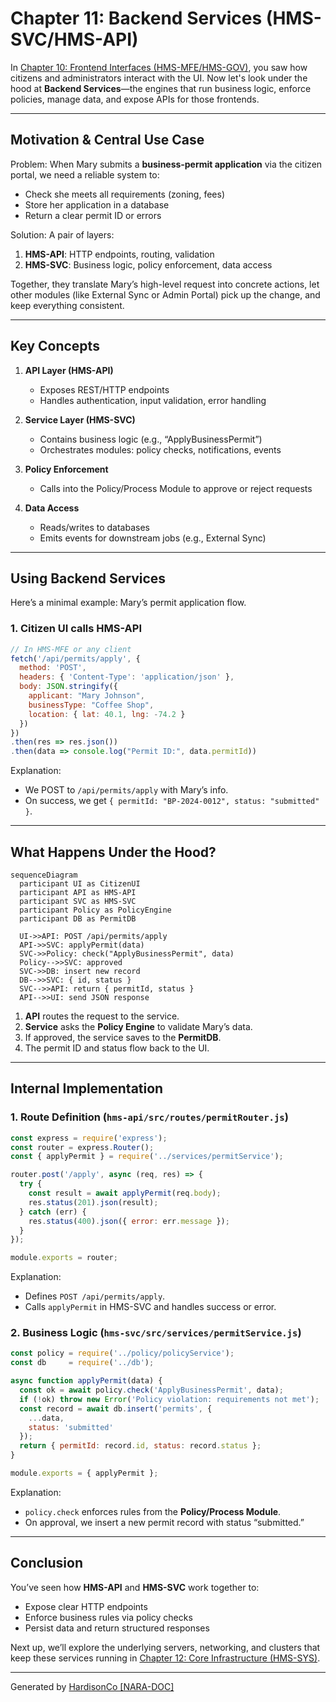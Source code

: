 # Chapter 11: Backend Services (HMS-SVC/HMS-API)

In [Chapter 10: Frontend Interfaces (HMS-MFE/HMS-GOV)](10_frontend_interfaces__hms_mfe_hms_gov__.md), you saw how citizens and administrators interact with the UI. Now let's look under the hood at **Backend Services**—the engines that run business logic, enforce policies, manage data, and expose APIs for those frontends.

---

## Motivation & Central Use Case

Problem: When Mary submits a **business‐permit application** via the citizen portal, we need a reliable system to:
- Check she meets all requirements (zoning, fees)  
- Store her application in a database  
- Return a clear permit ID or errors  

Solution: A pair of layers:
1. **HMS-API**: HTTP endpoints, routing, validation  
2. **HMS-SVC**: Business logic, policy enforcement, data access  

Together, they translate Mary’s high-level request into concrete actions, let other modules (like External Sync or Admin Portal) pick up the change, and keep everything consistent.

---

## Key Concepts

1. **API Layer (HMS-API)**  
   - Exposes REST/HTTP endpoints  
   - Handles authentication, input validation, error handling  

2. **Service Layer (HMS-SVC)**  
   - Contains business logic (e.g., “ApplyBusinessPermit”)  
   - Orchestrates modules: policy checks, notifications, events  

3. **Policy Enforcement**  
   - Calls into the Policy/Process Module to approve or reject requests  

4. **Data Access**  
   - Reads/writes to databases  
   - Emits events for downstream jobs (e.g., External Sync)

---

## Using Backend Services

Here’s a minimal example: Mary’s permit application flow.

### 1. Citizen UI calls HMS-API

```javascript
// In HMS-MFE or any client
fetch('/api/permits/apply', {
  method: 'POST',
  headers: { 'Content-Type': 'application/json' },
  body: JSON.stringify({
    applicant: "Mary Johnson",
    businessType: "Coffee Shop",
    location: { lat: 40.1, lng: -74.2 }
  })
})
.then(res => res.json())
.then(data => console.log("Permit ID:", data.permitId))
```

Explanation:  
- We POST to `/api/permits/apply` with Mary’s info.  
- On success, we get `{ permitId: "BP-2024-0012", status: "submitted" }`.

---

## What Happens Under the Hood?

```mermaid
sequenceDiagram
  participant UI as CitizenUI
  participant API as HMS-API
  participant SVC as HMS-SVC
  participant Policy as PolicyEngine
  participant DB as PermitDB

  UI->>API: POST /api/permits/apply
  API->>SVC: applyPermit(data)
  SVC->>Policy: check("ApplyBusinessPermit", data)
  Policy-->>SVC: approved
  SVC->>DB: insert new record
  DB-->>SVC: { id, status }
  SVC-->>API: return { permitId, status }
  API-->>UI: send JSON response
```

1. **API** routes the request to the service.  
2. **Service** asks the **Policy Engine** to validate Mary’s data.  
3. If approved, the service saves to the **PermitDB**.  
4. The permit ID and status flow back to the UI.

---

## Internal Implementation

### 1. Route Definition (`hms-api/src/routes/permitRouter.js`)

```javascript
const express = require('express');
const router = express.Router();
const { applyPermit } = require('../services/permitService');

router.post('/apply', async (req, res) => {
  try {
    const result = await applyPermit(req.body);
    res.status(201).json(result);
  } catch (err) {
    res.status(400).json({ error: err.message });
  }
});

module.exports = router;
```

Explanation:  
- Defines `POST /api/permits/apply`.  
- Calls `applyPermit` in HMS-SVC and handles success or error.

### 2. Business Logic (`hms-svc/src/services/permitService.js`)

```javascript
const policy = require('../policy/policyService');
const db     = require('../db');

async function applyPermit(data) {
  const ok = await policy.check('ApplyBusinessPermit', data);
  if (!ok) throw new Error('Policy violation: requirements not met');
  const record = await db.insert('permits', {
    ...data,
    status: 'submitted'
  });
  return { permitId: record.id, status: record.status };
}

module.exports = { applyPermit };
```

Explanation:  
- `policy.check` enforces rules from the **Policy/Process Module**.  
- On approval, we insert a new permit record with status “submitted.”

---

## Conclusion

You’ve seen how **HMS-API** and **HMS-SVC** work together to:
- Expose clear HTTP endpoints  
- Enforce business rules via policy checks  
- Persist data and return structured responses  

Next up, we’ll explore the underlying servers, networking, and clusters that keep these services running in [Chapter 12: Core Infrastructure (HMS-SYS)](12_core_infrastructure__hms_sys__.md).

---

Generated by [HardisonCo [NARA-DOC]](https://github.com/The-Pocket/Tutorial-Codebase-Knowledge)